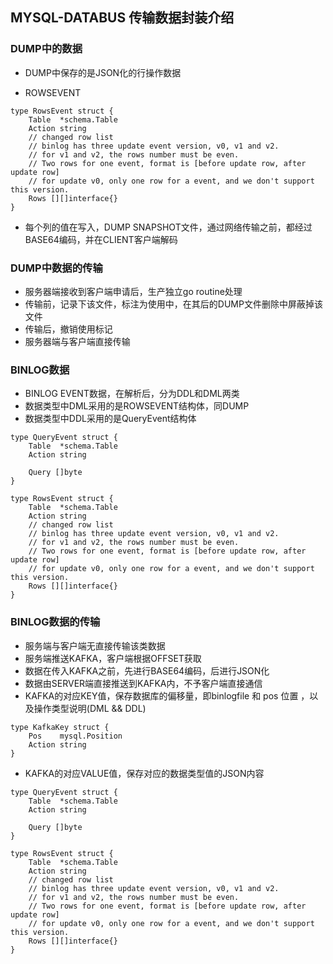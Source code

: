 ## MYSQL-DATABUS 传输数据封装介绍

### DUMP中的数据

* DUMP中保存的是JSON化的行操作数据

* ROWSEVENT

```
type RowsEvent struct {
	Table  *schema.Table
	Action string
	// changed row list
	// binlog has three update event version, v0, v1 and v2.
	// for v1 and v2, the rows number must be even.
	// Two rows for one event, format is [before update row, after update row]
	// for update v0, only one row for a event, and we don't support this version.
	Rows [][]interface{}
}
```

* 每个列的值在写入，DUMP SNAPSHOT文件，通过网络传输之前，都经过BASE64编码，并在CLIENT客户端解码

### DUMP中数据的传输

* 服务器端接收到客户端申请后，生产独立go routine处理
* 传输前，记录下该文件，标注为使用中，在其后的DUMP文件删除中屏蔽掉该文件
* 传输后，撤销使用标记
* 服务器端与客户端直接传输

### BINLOG数据

* BINLOG EVENT数据，在解析后，分为DDL和DML两类
* 数据类型中DML采用的是ROWSEVENT结构体，同DUMP
* 数据类型中DDL采用的是QueryEvent结构体

```
type QueryEvent struct {
	Table  *schema.Table
	Action string

	Query []byte
}

```
```
type RowsEvent struct {
	Table  *schema.Table
	Action string
	// changed row list
	// binlog has three update event version, v0, v1 and v2.
	// for v1 and v2, the rows number must be even.
	// Two rows for one event, format is [before update row, after update row]
	// for update v0, only one row for a event, and we don't support this version.
	Rows [][]interface{}
}
```


### BINLOG数据的传输

* 服务端与客户端无直接传输该类数据
* 服务端推送KAFKA，客户端根据OFFSET获取
* 数据在传入KAFKA之前，先进行BASE64编码，后进行JSON化
* 数据由SERVER端直接推送到KAFKA内，不予客户端直接通信
* KAFKA的对应KEY值，保存数据库的偏移量，即binlogfile 和 pos 位置 ，以及操作类型说明(DML && DDL)

```
type KafkaKey struct {
	Pos    mysql.Position
	Action string
}
```

* KAFKA的对应VALUE值，保存对应的数据类型值的JSON内容

```
type QueryEvent struct {
	Table  *schema.Table
	Action string

	Query []byte
}

```

```
type RowsEvent struct {
	Table  *schema.Table
	Action string
	// changed row list
	// binlog has three update event version, v0, v1 and v2.
	// for v1 and v2, the rows number must be even.
	// Two rows for one event, format is [before update row, after update row]
	// for update v0, only one row for a event, and we don't support this version.
	Rows [][]interface{}
}
```


